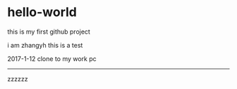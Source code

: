 # hello-world
this is my first github project

i am zhangyh
this is a test

2017-1-12
clone to my work pc

********
zzzzzz
